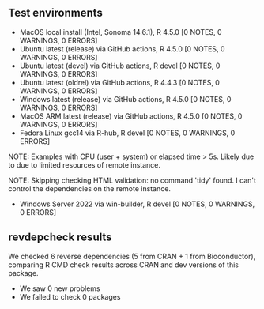 ## Test environments

* MacOS local install (Intel, Sonoma 14.6.1), R 4.5.0 [0 NOTES, 0 WARNINGS, 0 ERRORS]
* Ubuntu latest (release) via GitHub actions, R 4.5.0 [0 NOTES, 0 WARNINGS, 0 ERRORS]
* Ubuntu latest (devel) via GitHub actions, R devel [0 NOTES, 0 WARNINGS, 0 ERRORS]
* Ubuntu latest (oldrel) via GitHub actions, R 4.4.3 [0 NOTES, 0 WARNINGS, 0 ERRORS]
* Windows latest (release) via GitHub actions, R 4.5.0 [0 NOTES, 0 WARNINGS, 0 ERRORS]
* MacOS ARM latest (release) via GitHub actions, R 4.5.0 [0 NOTES, 0 WARNINGS, 0 ERRORS]
* Fedora Linux gcc14 via R-hub, R devel [0 NOTES, 0 WARNINGS, 0 ERRORS]

NOTE: Examples with CPU (user + system) or elapsed time > 5s. Likely due to 
due to limited resources of remote instance.

NOTE: Skipping checking HTML validation: no command 'tidy' found. I can't 
control the dependencies on the remote instance.

* Windows Server 2022 via win-builder, R devel [0 NOTES, 0 WARNINGS, 0 ERRORS]

## revdepcheck results

We checked 6 reverse dependencies (5 from CRAN + 1 from Bioconductor), comparing
R CMD check results across CRAN and dev versions of this package.

 * We saw 0 new problems
 * We failed to check 0 packages
